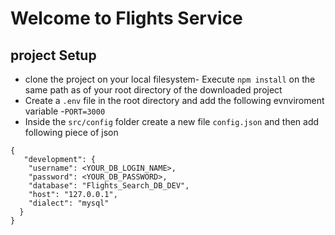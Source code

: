 # Welcome to Flights Service

## project Setup
- clone the project on your local filesystem- Execute `npm install` on the same path as of your root directory of the downloaded project
 - Create a `.env` file in the root directory and add the following evnviroment variable
     -`PORT=3000`
- Inside the `src/config` folder create a new file `config.json` and then add following piece of json 

```
{
   "development": {
    "username": <YOUR_DB_LOGIN_NAME>,
    "password": <YOUR_DB_PASSWORD>,
    "database": "Flights_Search_DB_DEV",
    "host": "127.0.0.1",
    "dialect": "mysql"
  }   
}
```